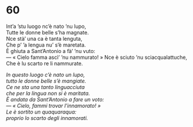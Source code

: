 # 60
  
Int’a ’stu luogo nc’è nato ’nu lupo,  
Tutte le donne belle s’ha magnate.  
Nce stà’ una ca è tanta lenguta,  
Che p’ ’a lengua nu’ s’è maretata.  
È ghiuta a Sant’Antonio a fà’ ’nu vuto:  
— « Cielo famma ascì’ ’nu nammurato! »
Nce è sciuto ’nu sciacqualattuche,  
Che è lu scarto re li nammurate.

*In questo luogo c’è nato un lupo,  
tutto le donne belle s’è mangiate.  
Ce ne sta una tanto linguacciuta  
che per la lingua non si è maritata.  
È andata da Sant’Antonio a fare un voto:  
— « Cielo, fammi trovar l’innamorato! »  
Le è sortito un quaquaraqua:  
proprio lo scarto degli innamorati.*


